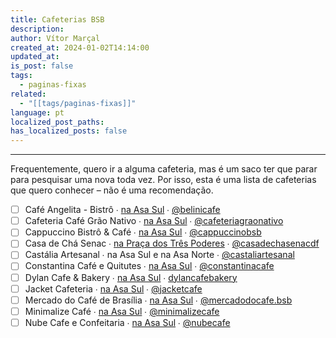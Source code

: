 ```yaml
---
title: Cafeterias BSB
description: 
author: Vítor Marçal
created_at: 2024-01-02T14:14:00
updated_at: 
is_post: false
tags:
  - paginas-fixas
related:
  - "[[tags/paginas-fixas]]"
language: pt
localized_post_paths: 
has_localized_posts: false
---
```

----
Frequentemente, quero ir a alguma cafeteria, mas é um saco ter que parar para pesquisar uma nova toda vez. Por isso, esta é uma lista de cafeterias que quero conhecer – não é uma recomendação.


* [ ] Café Angelita - Bistrô ∙ [na Asa Sul](https://maps.app.goo.gl/YpPsj5rmT3bWtC5p7) ∙ [@belinicafe](https://www.instagram.com/cafeangelita/)
* [ ] Cafeteria Café Grão Nativo ∙ [na Asa Sul](https://maps.app.goo.gl/wskaQhgpF2UJjvWW8) ∙  [@cafeteriagraonativo](https://www.instagram.com/cafeteriagraonativo/)
* [ ] Cappuccino Bistrô & Café  ∙ [na Asa Sul](https://maps.app.goo.gl/7n8wZaHiNCLezBvh8) ∙ [@cappuccinobsb](https://www.instagram.com/cappuccinobsb/)
* [ ] Casa de Chá Senac ∙ [na Praça dos Três Poderes](https://maps.app.goo.gl/rnVedts5N6WFPtys9) ∙ [@casadechasenacdf](https://www.instagram.com/casadechasenacdf/)
* [ ] Castália Artesanal  ∙  na Asa Sul e na Asa Norte ∙ [@castaliartesanal](https://www.instagram.com/castaliartesanal/)
* [ ] Constantina Café e Quitutes  ∙  [na Asa Sul](https://maps.app.goo.gl/E1D6Jzk7AwnJS38E7)  ∙  [@constantinacafe](https://www.instagram.com/constantinacafe/)
* [ ] Dylan Cafe & Bakery  ∙  [na Asa Sul](https://maps.app.goo.gl/FAfBM4dNCiAoAdHe6)  ∙  [dylancafebakery](https://www.instagram.com/dylancafebakery/)
* [ ] Jacket Cafeteria ∙  [na Asa Sul](https://maps.app.goo.gl/oi2mMyXctpUsN5vU9)   ∙  [@jacketcafe](https://www.instagram.com/jacketcafe/)
* [ ] Mercado do Café de Brasília  ∙  [na Asa Sul](https://maps.app.goo.gl/P2HcAVJ5KMxSdB1Z8)  ∙  [@mercadodocafe.bsb](https://www.instagram.com/mercadodocafe.bsb/)
* [ ] Minimalize Café  ∙  [na Asa Sul](https://maps.app.goo.gl/jd2iiNyokocuwuRL6)  ∙  [@minimalizecafe](https://www.instagram.com/minimalizecafe/)
* [ ] Nube Cafe e Confeitaria  ∙  [na Asa Sul](https://maps.app.goo.gl/MubuhX6h4cDhVJ4s6)  ∙  [@nubecafe](https://www.instagram.com/nubecafe/)
